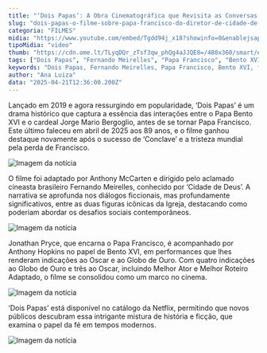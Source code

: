 ```yaml
---
title: "‘Dois Papas’: A Obra Cinematográfica que Revisita as Conversas entre Bento XVI e Papa Francisco"
slug: "dois-papas-o-filme-sobre-papa-francisco-do-diretor-de-cidade-de-deus"
categoria: "FILMES"
midia: "https://www.youtube.com/embed/Tgdd94j_x18?showinfo=0&enablejsapi=1"
tipoMidia: "video"
thumb: "https://cdn.ome.lt/TLyqDQr_zTsf3qw_phQg4aJJQE8=/480x360/smart/extras/conteudos/omelete_THUMB_-_2025-02-24T104316.089.png"
tags: ["Dois Papas", "Fernando Meirelles", "Papa Francisco", "Bento XVI", "filme Netflix", "Jonathan Pryce", "Anthony Hopkins", "cinema", "drama histórico"]
keywords: "Dois Papas, Fernando Meirelles, Papa Francisco, Bento XVI, filme Netflix, Jonathan Pryce, Anthony Hopkins, cinema, drama histórico"
author: "Ana Luiza"
data: "2025-04-21T12:36:00.200Z"
---
```


Lançado em 2019 e agora ressurgindo em popularidade, ‘Dois Papas’ é um drama histórico que captura a essência das interações entre o Papa Bento XVI e o cardeal Jorge Mario Bergoglio, antes de se tornar Papa Francisco. Este último faleceu em abril de 2025 aos 89 anos, e o filme ganhou destaque novamente após o sucesso de ‘Conclave’ e a tristeza mundial pela perda de Francisco.

![Imagem da notícia](https://cdn.ome.lt/S3VfEm4QlMO8qWuHL3ng98bU44c=/fit-in/837x500/smart/uploads/conteudo/fotos/vNaCGEBjGlEMPPhmJCLVeOdUtXc.jpg)

O filme foi adaptado por Anthony McCarten e dirigido pelo aclamado cineasta brasileiro Fernando Meirelles, conhecido por ‘Cidade de Deus’. A narrativa se aprofunda nos diálogos ficcionais, mas profundamente significativos, entre as duas figuras icônicas da Igreja, destacando como poderiam abordar os desafios sociais contemporâneos.

![Imagem da notícia](https://cdn.ome.lt/6voAQ4BCbkmWZP6MdHKyIQPAQ-Q=/fit-in/837x500/smart/uploads/conteudo/fotos/7pnUeby82XW3CgQ8sepsZet2tkt.jpg)

Jonathan Pryce, que encarna o Papa Francisco, é acompanhado por Anthony Hopkins no papel de Bento XVI, em performances que lhes renderam indicações ao Oscar e ao Globo de Ouro. Com quatro indicações ao Globo de Ouro e três ao Oscar, incluindo Melhor Ator e Melhor Roteiro Adaptado, o filme se consolidou como um marco no cinema.

![Imagem da notícia](https://cdn.ome.lt/M0kMXuy2okG3wakbG0uVCtk_TcY=/fit-in/837x500/smart/uploads/conteudo/fotos/bOPessdyd0dChHy70FM8Om7CgDg.jpg)

‘Dois Papas’ está disponível no catálogo da Netflix, permitindo que novos públicos descubram essa intrigante mistura de história e ficção, que examina o papel da fé em tempos modernos.

![Imagem da notícia](https://cdn.ome.lt/RKk-nrfij2HY7zBgSaTHo1EZ6LY=/fit-in/837x500/smart/uploads/conteudo/fotos/mHz65gYQ3SmkQH3GKWSKWUkK5zW.jpg)